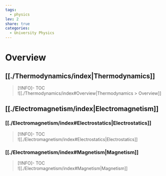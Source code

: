 ```yaml
---  
tags:  
  - physics  
lev: 2  
share: true  
categories:  
  - University Physics  
---  
```

  
# Overview  
  
## [[./Thermodynamics/index|Thermodynamics]]  
  
>[!INFO]- TOC  
>![[./Thermodynamics/index#Overview|Thermodynamics > Overview]]  
  
## [[./Electromagnetism/index|Electromagnetism]]  
  
  
### [[./Electromagnetism/index#Electrostatics|Electrostatics]]  
  
>[!INFO]- TOC  
>![[./Electromagnetism/index#Electrostatics|Electrostatics]]  
  
### [[./Electromagnetism/index#Magnetism|Magnetism]]  
  
>[!INFO]- TOC  
>![[./Electromagnetism/index#Magnetism|Magnetism]]  
  
  
